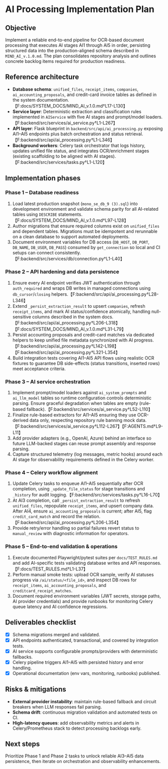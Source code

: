 # AI Processing Implementation Plan

## Objective
Implement a reliable end-to-end pipeline for OCR-based document processing that executes AI stages AI1 through AI5 in order, persisting structured data into the production-aligned schema described in `MIND_AI_v.1.0.md`. The plan consolidates repository analysis and outlines concrete backlog items required for production readiness.

## Reference architecture
- **Database schema**: `unified_files`, `receipt_items`, `companies`, `ai_accounting_proposals`, and credit-card invoice tables as defined in the system documentation.【F:docs/SYSTEM_DOCS/MIND_AI_v.1.0.md†L17-L130】
- **Service layer**: Deterministic extraction and classification rules implemented in `AIService` with five AI stages and prompt/model loaders.【F:backend/src/services/ai_service.py†L1-L267】
- **API layer**: Flask blueprint in `backend/src/api/ai_processing.py` exposing AI1–AI5 endpoints plus batch orchestration and status retrieval.【F:backend/src/api/ai_processing.py†L1-L346】
- **Background workers**: Celery task orchestrator that logs history, updates unified file status, and integrates OCR/enrichment stages (existing scaffolding to be aligned with AI stages).【F:backend/src/services/tasks.py†L1-L120】

## Implementation phases

### Phase 1 – Database readiness
1. Load latest production snapshot (`mono_se_db_9 (3).sql`) into development environment and validate schema parity for all AI-related tables using `DESCRIBE` statements.【F:docs/SYSTEM_DOCS/MIND_AI_v.1.0.md†L97-L128】
2. Author migrations that ensure required columns exist on `unified_files` and dependent tables. Migrations must be idempotent and rerunnable on a clean database to support automated deployments.
3. Document environment variables for DB access (`DB_HOST`, `DB_PORT`, `DB_NAME`, `DB_USER`, `DB_PASS`) consumed by `get_connection` so local and CI setups can connect consistently.【F:backend/src/services/db/connection.py†L1-L40】

### Phase 2 – API hardening and data persistence
1. Ensure every AI endpoint verifies JWT authentication through `auth_required` and wraps DB writes in managed connections using `db_cursor`/`closing` helpers.【F:backend/src/api/ai_processing.py†L28-L346】
2. Extend `_persist_extraction_result` to upsert `companies`, refresh `receipt_items`, and mark AI status/confidence atomically, handling null-sensitive columns described in the system docs.【F:backend/src/api/ai_processing.py†L206-L318】【F:docs/SYSTEM_DOCS/MIND_AI_v.1.0.md†L31-L79】
3. Persist accounting proposals and credit-card matches via dedicated helpers to keep unified file metadata synchronized with AI progress.【F:backend/src/api/ai_processing.py†L142-L198】【F:backend/src/api/ai_processing.py†L321-L354】
4. Build integration tests covering AI1–AI5 API flows using realistic OCR fixtures to guarantee DB side-effects (status transitions, inserted rows) meet acceptance criteria.

### Phase 3 – AI service orchestration
1. Implement prompt/model loaders against `ai_system_prompts` and `ai_llm_model` tables so runtime configuration controls deterministic parsing. Ensure graceful degradation when tables are empty (rule-based fallback).【F:backend/src/services/ai_service.py†L52-L110】
2. Finalize rule-based extractors for AI1–AI5 ensuring they use OCR-derived data only, respecting repository rule banning mock data.【F:backend/src/services/ai_service.py†L112-L267】【F:AGENTS.md†L9-L11】
3. Add provider adapters (e.g., OpenAI, Azure) behind an interface so future LLM-backed stages can reuse prompt assembly and response parsing.
4. Capture structured telemetry (log messages, metric hooks) around each AI stage for observability requirements defined in the Celery worker.

### Phase 4 – Celery workflow alignment
1. Update Celery tasks to enqueue AI1–AI5 sequentially after OCR completion, using `_update_file_status` for stage transitions and `_history` for audit logging.【F:backend/src/services/tasks.py†L16-L70】
2. At AI3 completion, call `_persist_extraction_result` to refresh `unified_files`, repopulate `receipt_items`, and upsert company data. After AI4, ensure `ai_accounting_proposals` is current; after AI5, flag `credit_card_match` and record the relation.【F:backend/src/api/ai_processing.py†L206-L354】
3. Provide retry/error handling so partial failures revert status to `manual_review` with diagnostic information for operators.

### Phase 5 – End-to-end validation & operations
1. Execute documented Playwright/pytest suites per `docs/TEST_RULES.md` and add AI-specific tests validating database writes and API responses.【F:docs/TEST_RULES.md†L1-L37】
2. Perform manual smoke tests: upload OCR sample, verify AI statuses progress via `/ai/status/<file_id>`, and inspect DB rows for `receipt_items`, `ai_accounting_proposals`, and `creditcard_receipt_matches`.
3. Document required environment variables (JWT secrets, storage paths, AI provider credentials) and provide runbooks for monitoring Celery queue latency and AI confidence regressions.

## Deliverables checklist
- [x] Schema migrations merged and validated.
- [x] API endpoints authenticated, transactional, and covered by integration tests.
- [x] AI service supports configurable prompts/providers with deterministic fallbacks.
- [x] Celery pipeline triggers AI1–AI5 with persisted history and error handling.
- [x] Operational documentation (env vars, monitoring, runbooks) published.

## Risks & mitigations
- **External provider instability**: maintain rule-based fallback and circuit breakers when LLM responses fail parsing.
- **Schema drift**: continuous migration validation and automated tests on CI.
- **High-latency queues**: add observability metrics and alerts in Celery/Prometheus stack to detect processing backlogs early.

## Next steps
Prioritize Phase 1 and Phase 2 tasks to unlock reliable AI3–AI5 data persistence, then iterate on orchestration and observability enhancements.
